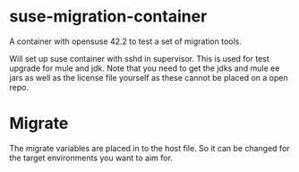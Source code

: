 # suse-migration-container
A container with opensuse 42.2 to test a set of migration tools.

Will set up suse container with sshd in supervisor. 
This is used for test upgrade for mule and jdk. Note that you need to get the jdks and mule ee jars as well as the 
license file yourself as these cannot be placed on a open repo. 

# Migrate
The migrate variables are placed in to the host file. So it can be changed for the target environments you want to aim for. 
